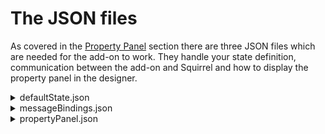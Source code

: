 # The JSON files

As covered in the [Property Panel](../../../building-an-addon/property-panel/) section there are three JSON files which are needed for the add-on to work.  They handle your state definition, communication between the add-on and Squirrel and how to display the property panel in the designer.

<details>

<summary>defaultState.json</summary>

The default state is a JSON representation of the data model you want Squirrel to use when it saves a project with your addon in, and when it adds your addon to the Squirrel canvas for the first time.

This JSON object is available inside your addon via the getter [getCopyOfState()](../../angular/methods/getcopyofstate.md) this returns a copy of the state object.  To set properties of state you need to send the data to Squirrel using the [sendToSquirrel()](../../angular/methods/sendtosquirrel.md) method.  If the property you are updating has been bound to a spreadsheet cell in Squirrel, the data you pass will be inserted into the relevant cell(s).

</details>

<details>

<summary>messageBindings.json</summary>

This file lets Squirrel know whether the property in defaultState in the addon is to be used to:

**send** data from the addon to Squirrel, &#x20;

**receive** data from Squirrel into the addon or

**both** send and receive data

</details>

<details>

<summary>propertyPanel.json</summary>

This file contains a JSON representation of the property panel.  You create the panel using a collection of pre-defined [elements ](../../../building-an-addon/property-panel/property-panel-elements/)available.

</details>
